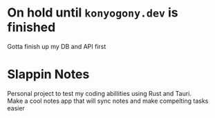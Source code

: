 # On hold until `konyogony.dev` is finished
Gotta finish up my DB and API first

# Slappin Notes
Personal project to test my coding abillities using Rust and Tauri. \
Make a cool notes app that will sync notes and make compelting tasks easier


